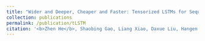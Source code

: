 ```yaml
---
title: "Wider and Deeper, Cheaper and Faster: Tensorized LSTMs for Sequence Learning. [[PDF](http://papers.nips.cc/paper/6606-wider-and-deeper-cheaper-and-faster-tensorized-lstms-for-sequence-learning)]"
collection: publications
permalink: /publication/tLSTM
citation: '<b>Zhen He</b>, Shaobing Gao, Liang Xiao, Daxue Liu, Hangen He, David Barber.<br/>In <i>Advances in Neural Information Processing Systems</i> (<b>NIPS 2017</b>), Long Beach, USA.'
---
```

